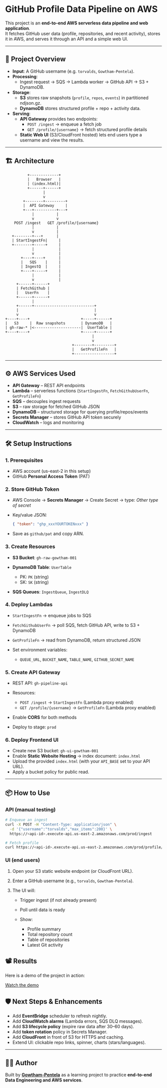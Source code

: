 # GitHub Profile Data Pipeline on AWS

This project is an **end-to-end AWS serverless data pipeline and web application**.  
It fetches GitHub user data (profile, repositories, and recent activity), stores it in AWS, and serves it through an API and a simple web UI.

---

## 🚀 Project Overview

- **Input**: A GitHub username (e.g. `torvalds`, `Gowtham-Pentela`).  
- **Processing**:  
  - Ingest request → SQS → Lambda worker → GitHub API → S3 + DynamoDB.  
- **Storage**:  
  - **S3** stores raw snapshots (`profile`, `repos`, `events`) in partitioned ndjson.gz.  
  - **DynamoDB** stores structured profile + repo + activity data.  
- **Serving**:  
  - **API Gateway** provides two endpoints:  
    - `POST /ingest` → enqueue a fetch job  
    - `GET /profile/{username}` → fetch structured profile details  
  - **Static Web UI** (S3/CloudFront hosted) lets end users type a username and view the results.

---

## 🏗️ Architecture

```text
          +-------------+
          |   Browser   |
          | (index.html)|
          +------+------+
                 |
                 v
        +--------+---------+
        |  API Gateway     |
        +---+----------+---+
            |          |
            v          v
    POST /ingest   GET /profile/{username}
            |          |
            v          |
   +--------+---+      |
   | StartIngestFn|     |
   +--------+-----+     |
            |           |
            v           |
       +----+----+      |
       |   SQS    |     |
       | IngestQ  |     |
       +----+-----+     |
            |           |
            v           |
     +------+------+
     | FetchGithub |
     |   UserFn    |
     +------+------+
            |
     +------+---------------------------+
     |                                  |
     v                                  v
+----+----+                       +-----+------+
|   S3     |  Raw snapshots       | DynamoDB   |
| gh-raw-* |<---------------------|  UserTable |
+----+----+                       +-----+------+
                                       |
                                       v
                              +--------+---------+
                              |   GetProfileFn   |
                              +------------------+
````

---

## ⚙️ AWS Services Used

* **API Gateway** – REST API endpoints
* **Lambda** – serverless functions (`StartIngestFn`, `FetchGithubUserFn`, `GetProfileFn`)
* **SQS** – decouples ingest requests
* **S3** – raw storage for fetched GitHub JSON
* **DynamoDB** – structured storage for querying profile/repos/events
* **Secrets Manager** – stores GitHub API token securely
* **CloudWatch** – logs and monitoring

---

## 🛠️ Setup Instructions

### 1. Prerequisites

* AWS account (us-east-2 in this setup)
* GitHub **Personal Access Token** (PAT)

### 2. Store GitHub Token

* AWS Console → **Secrets Manager** → Create Secret → type: *Other type of secret*
* Key/value JSON:

  ```json
  { "token": "ghp_xxxYOURTOKENxxx" }
  ```
* Save as `github/pat` and copy ARN.

### 3. Create Resources

* **S3 Bucket**: `gh-raw-gowtham-001`
* **DynamoDB Table**: `UserTable`

  * PK: `PK` (string)
  * SK: `SK` (string)
* **SQS Queues**: `IngestQueue`, `IngestDLQ`

### 4. Deploy Lambdas

* `StartIngestFn` → enqueue jobs to SQS
* `FetchGithubUserFn` → poll SQS, fetch GitHub API, write to S3 + DynamoDB
* `GetProfileFn` → read from DynamoDB, return structured JSON
* Set environment variables:

  * `QUEUE_URL`, `BUCKET_NAME`, `TABLE_NAME`, `GITHUB_SECRET_NAME`

### 5. Create API Gateway

* REST API: `gh-pipeline-api`
* Resources:

  * `POST /ingest` → `StartIngestFn` (Lambda proxy enabled)
  * `GET /profile/{username}` → `GetProfileFn` (Lambda proxy enabled)
* Enable **CORS** for both methods
* Deploy to stage: `prod`

### 6. Deploy Frontend UI

* Create new S3 bucket: `gh-ui-gowtham-001`
* Enable **Static Website Hosting** → index document: `index.html`
* Upload the provided `index.html` (with your `API_BASE` set to your API URL).
* Apply a bucket policy for public read.

---

## 📦 How to Use

### API (manual testing)

```bash
# Enqueue an ingest
curl -X POST -H "Content-Type: application/json" \
  -d '{"username":"torvalds","max_items":200}' \
  https://<api-id>.execute-api.us-east-2.amazonaws.com/prod/ingest

# Fetch profile
curl https://<api-id>.execute-api.us-east-2.amazonaws.com/prod/profile/torvalds
```

### UI (end users)

1. Open your S3 static website endpoint (or CloudFront URL).
2. Enter a GitHub username (e.g., `torvalds`, `Gowtham-Pentela`).
3. The UI will:

   * Trigger ingest (if not already present)
   * Poll until data is ready
   * Show:

     * Profile summary
     * Total repository count
     * Table of repositories
     * Latest Git activity

## 📽️ Results

Here is a demo of the project in action:

[Watch the demo](results/demo.mp4)



## 🛡️ Next Steps & Enhancements

* Add **EventBridge** scheduler to refresh nightly.
* Add **CloudWatch alarms** (Lambda errors, SQS DLQ messages).
* Add **S3 lifecycle policy** (expire raw data after 30–60 days).
* Add **token rotation** policy in Secrets Manager.
* Add **CloudFront** in front of S3 for HTTPS and caching.
* Extend UI: clickable repo links, spinner, charts (stars/languages).

---

## 👨‍💻 Author

Built by **[Gowtham-Pentela](https://github.com/Gowtham-Pentela)** as a learning project to practice **end-to-end Data Engineering and AWS services**.
